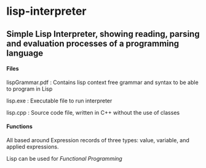 # lisp-interpreter

## Simple Lisp Interpreter, showing reading, parsing and evaluation processes of a programming language

#### Files

lispGrammar.pdf : Contains lisp context free grammar and syntax to be able to program in Lisp

lisp.exe :  Executable file to run interpreter

lisp.cpp : Source code file, written in C++ without the use of classes


#### Functions

All based around Expression records of three types: value, variable, and applied expressions. 

Lisp can be used for  *Functional Programming* 
